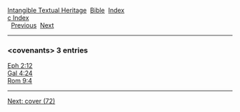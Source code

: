 [Intangible Textual Heritage](../../index)  [Bible](../index) 
[Index](index)   
[c Index](_c_)  
  [Previous](c02650)  [Next](c02652) 

------------------------------------------------------------------------

### &lt;covenants&gt; 3 entries

[Eph 2:12](../kjv/eph002.htm#012)  
[Gal 4:24](../kjv/gal004.htm#024)  
[Rom 9:4](../kjv/rom009.htm#004)  

------------------------------------------------------------------------

[Next: cover (72)](c02652)
